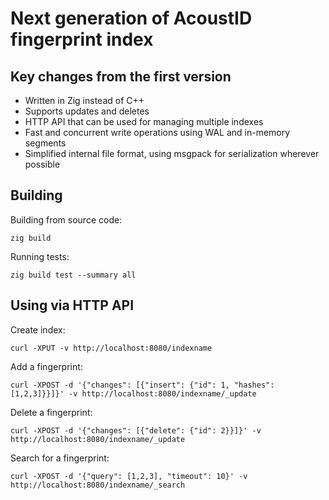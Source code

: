 # Next generation of AcoustID fingerprint index

## Key changes from the first version

- Written in Zig instead of C++
- Supports updates and deletes
- HTTP API that can be used for managing multiple indexes
- Fast and concurrent write operations using WAL and in-memory segments
- Simplified internal file format, using msgpack for serialization wherever possible

## Building

Building from source code:

    zig build

Running tests:

    zig build test --summary all

## Using via HTTP API

Create index:

    curl -XPUT -v http://localhost:8080/indexname

Add a fingerprint:

    curl -XPOST -d '{"changes": [{"insert": {"id": 1, "hashes": [1,2,3]}}]}' -v http://localhost:8080/indexname/_update

Delete a fingerprint:

    curl -XPOST -d '{"changes": [{"delete": {"id": 2}}]}' -v http://localhost:8080/indexname/_update

Search for a fingerprint:

    curl -XPOST -d '{"query": [1,2,3], "timeout": 10}' -v http://localhost:8080/indexname/_search
